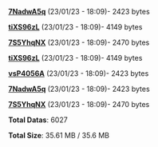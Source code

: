 [**7NadwA5q**](/data/7NadwA5q.txt) (23/01/23 - 18:09)- 2423 bytes

[**tiXS96zL**](/data/tiXS96zL.txt) (23/01/23 - 18:09)- 4149 bytes

[**7S5YhqNX**](/data/7S5YhqNX.txt) (23/01/23 - 18:09)- 2470 bytes

[**tiXS96zL**](/data/tiXS96zL.txt) (23/01/23 - 18:09)- 4149 bytes

[**vsP4056A**](/data/vsP4056A.txt) (23/01/23 - 18:09)- 2423 bytes

[**7NadwA5q**](/data/7NadwA5q.txt) (23/01/23 - 18:09)- 2423 bytes

[**7S5YhqNX**](/data/7S5YhqNX.txt) (23/01/23 - 18:09)- 2470 bytes

**Total Datas**: 6027

**Total Size**: 35.61 MB / 35.6 MB